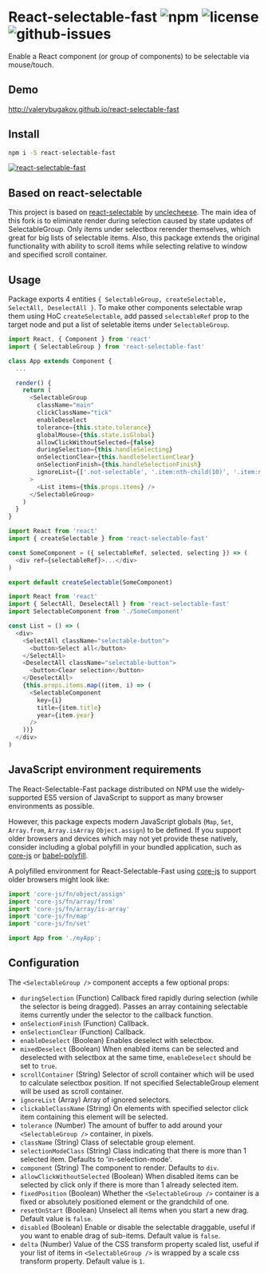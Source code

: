 # React-selectable-fast ![npm](https://img.shields.io/npm/v/react-selectable-fast.svg) ![license](https://img.shields.io/npm/l/react-selectable-fast.svg) ![github-issues](https://img.shields.io/github/issues/valerybugakov/react-selectable-fast.svg)

Enable a React component (or group of components) to be selectable via mouse/touch.

## Demo

http://valerybugakov.github.io/react-selectable-fast

## Install

```sh
npm i -S react-selectable-fast
```

[![react-selectable-fast](https://nodei.co/npm/react-selectable-fast.png?downloads=true&downloadRank=true&stars=true)](https://nodei.co/npm/react-selectable-fast/)

## Based on react-selectable
This project is based on [react-selectable](https://github.com/unclecheese/react-selectable) by [unclecheese](https://github.com/unclecheese).
The main idea of this fork is to eliminate render during selection caused by state updates of SelectableGroup. Only items under selectbox rerender themselves, which great for big lists of selectable items. Also, this package extends the original functionality with ability to scroll items while selecting relative to window and specified scroll container.

## Usage

Package exports 4 entities `{ SelectableGroup, createSelectable, SelectAll, DeselectAll }`.
To make other components selectable wrap them using HoC `createSelectable`, add passed `selectableRef` prop to the target node and put a list of seletable items under `SelectableGroup`.

```js
import React, { Component } from 'react'
import { SelectableGroup } from 'react-selectable-fast'

class App extends Component {
  ...

  render() {
    return (
      <SelectableGroup
        className="main"
        clickClassName="tick"
        enableDeselect
        tolerance={this.state.tolerance}
        globalMouse={this.state.isGlobal}
        allowClickWithoutSelected={false}
        duringSelection={this.handleSelecting}
        onSelectionClear={this.handleSelectionClear}
        onSelectionFinish={this.handleSelectionFinish}
        ignoreList={['.not-selectable', '.item:nth-child(10)', '.item:nth-child(27)']}
      >
        <List items={this.props.items} />
      </SelectableGroup>
    )
  }
}
```

```js
import React from 'react'
import { createSelectable } from 'react-selectable-fast'

const SomeComponent = ({ selectableRef, selected, selecting }) => (
  <div ref={selectableRef}>...</div>
)

export default createSelectable(SomeComponent)
```

```js
import React from 'react'
import { SelectAll, DeselectAll } from 'react-selectable-fast'
import SelectableComponent from './SomeComponent'

const List = () => (
  <div>
    <SelectAll className="selectable-button">
      <button>Select all</button>
    </SelectAll>
    <DeselectAll className="selectable-button">
      <button>Clear selection</button>
    </DeselectAll>
    {this.props.items.map((item, i) => (
      <SelectableComponent
        key={i}
        title={item.title}
        year={item.year}
      />
    ))}
  </div>
)
```
## JavaScript environment requirements

The React-Selectable-Fast package distributed on NPM use the widely-supported ES5
version of JavaScript to support as many browser environments as possible.

However, this package expects modern JavaScript globals (`Map`, `Set`,
`Array.from`, `Array.isArray` `Object.assign`) to be defined. If you support older browsers and
devices which may not yet provide these natively, consider including a global
polyfill in your bundled application, such as [core-js](https://github.com/zloirock/core-js) or
[babel-polyfill](https://babeljs.io/docs/usage/polyfill/).

A polyfilled environment for React-Selectable-Fast using [core-js](https://github.com/zloirock/core-js) to support older browsers
might look like:

```js
import 'core-js/fn/object/assign'
import 'core-js/fn/array/from'
import 'core-js/fn/array/is-array'
import 'core-js/fn/map'
import 'core-js/fn/set'

import App from './myApp';
```

## Configuration

The `<SelectableGroup />` component accepts a few optional props:
* `duringSelection` (Function) Callback fired rapidly during selection (while the selector is being dragged). Passes an array containing selectable items currently under the selector to the callback function.
* `onSelectionFinish` (Function) Callback.
* `onSelectionClear` (Function) Callback.
* `enableDeselect` (Boolean) Enables deselect with selectbox.
* `mixedDeselect` (Boolean) When enabled items can be selected and deselected with selectbox at the same time, `enableDeselect` should be set to `true`.
* `scrollContainer` (String) Selector of scroll container which will be used to calculate selectbox position. If not specified SelectableGroup element will be used as scroll container.
* `ignoreList` (Array) Array of ignored selectors.
* `clickableClassName` (String) On elements with specified selector click item containing this element will be selected.
* `tolerance` (Number) The amount of buffer to add around your `<SelectableGroup />` container, in pixels.
* `className` (String) Class of selectable group element.
* `selectionModeClass` (String) Class indicating that there is more than 1 selected item. Defaults to 'in-selection-mode'.
* `component` (String) The component to render. Defaults to `div`.
* `allowClickWithoutSelected` (Boolean) When disabled items can be selected by click only if there is more than 1 already selected item.
* `fixedPosition` (Boolean) Whether the `<SelectableGroup />` container is a fixed or absolutely positioned element or the grandchild of one.
* `resetOnStart` (Boolean) Unselect all items when you start a new drag. Default value is `false`.
* `disabled` (Boolean) Enable or disable the selectable draggable, useful if you want to enable drag of sub-items. Default value is `false`.
* `delta` (Number) Value of the CSS transform property scaled list, useful if your list of items in `<SelectableGroup />` is wrapped by a scale css transform property. Default value is `1`.   

